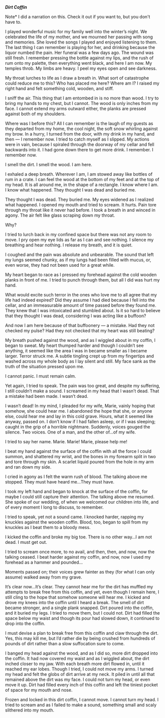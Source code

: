   
  
***Dirt Coffin***

  
Note\* I did a narration on this. Check it out if you want to, but you don't have to.  
  
I played wonderful music for my family well into the winter’s night.  We celebrated the life of my mother, and we mourned her passing with song and memories. She loved the songs I played and enjoyed listening to them. The last thing I can remember is playing for her, and drinking because the liquor numbed the pain. Her funeral was a few days ago. The wound was still fresh. I remember pressing the bottle against my lips, and the rush of rum onto my palette, then everything went black, and here I am now. My temples throb. My limbs are heavy. I peel my eyes open and see darkness.

  
My throat lurches to life as I draw a breath in. What sort of catastrophe could reduce me to this? Who has placed me here? Where am I? I raised my right hand and felt something cold, wooden, and stiff.  


I sniff the air. This thing that I am entombed in is no more than wood. I try to bring my hands to my chest, but I cannot. The wood is only inches from my face. I cannot extend my arms outward either, the planks are pressed against both of my shoulders.

  
Where was I before this? All I can remember is the laugh of my guests as they departed from my home, the cool night, the soft snow whirling against my brow. In a hurry, I turned from the door, with my drink in my hand, and then — I remember now. I tried to catch myself as I slipped. My actions were in vain, because I spiraled through the doorway of my cellar and fell backwards into it. I had gone down there to get more drink. I remember. I remember now.

  
I smell the dirt. I smell the wood. I am here.

  
I exhaled a deep breath. Wherever I am, I am stowed away like bottles of rum in a crate. I can feel the wood at the bottom of my feet and at the top of my head. It is all around me, in the shape of a rectangle. I know where I am. I know what happened. They thought I was dead and buried me. 

  
They thought I was dead. They buried me. My eyes widened as I realized what happened. I opened my mouth and tried to scream. It hurts. Pain tore through my throat like it never had before. I took a breath in and winced in agony. The air felt like glass scraping down my throat. 

  
Why? 

  
I tried to lurch back in my confined space but there was not any room to move. I pry open my eye lids as far as I can and see nothing. I silence my breathing and hear nothing. I release my breath, and it is quiet. 

  
I coughed and the pain was absolute and unbearable. The sound that left my lungs seemed chunky, as if my lungs had been filled with mucus, or, even worse, they had not been used for a great while.   
My heart began to race as I pressed my forehead against the cold wooden planks in front of me. I tried to punch through them, but all I did was hurt my hand. 

  
What would excite such terror in the ones who love me to all agree that my life had indeed expired? Did they assume I had died because I fell into the cellar, and an immeasurable amount of time passed before they found me. They knew that I was intoxicated and stumbled about. Is it so hard to believe that they thought I was dead, considering I was acting like a buffoon? 

  
And now I am here because of that buffoonery — a mistake. Had they not checked my pulse? Had they not checked that my heart was still beating?

  
My breath pushed against the wood, and as I wiggled about in my coffin, I began to sweat. My heart thumped harder and though I couldn’t see anything, it seemed like the area I was in became smaller as I became larger. Terror struck me. A subtle tingling crept up from my fingertips and washed across my whole body as I lay silent and still. My face sank as the truth of the situation pressed upon me. 

  
I cannot panic. I must remain calm.

  
Yet again, I tried to speak. The pain was too great, and despite my suffering, I still couldn’t make a sound.  I screamed in my head that I wasn’t dead. That a mistake had been made. I wasn’t dead.  
I wasn’t dead! In my mind, I pleaded for my wife, Marie, vainly hoping that somehow, she could hear me. I abandoned the hope that she, or anyone else, could hear me and lay in this cold grave. Hours, what it seemed like anyway, passed on. I don’t know if I had fallen asleep, or if I was sleeping; caught in the grip of a horrible nightmare. Suddenly, voices gouged the silence. Two voices. One of a man, and the other of…of my wife.

  
I tried to say her name. Marie. Marie! Marie, please help me! 

  
I beat my hand against the surface of the coffin with all the force I could summon, and shattered my wrist, and the bones in my forearm split in two and tore through my skin. A scarlet liquid poured from the hole in my arm and ran down my side. 

  
I cried in agony as I felt the warm rush of blood. The talking above me stopped. They must have heard me…They must have. 

  
I took my left hand and began to knock at the surface of the coffin, for maybe I could still capture their attention. The talking above me resumed. She spoke of our wedding, of when we welcomed our children into life, and of every moment I long to discuss, to remember. 

  
I tried to speak, yet not a sound came. I knocked harder, rapping my knuckles against the wooden coffin. Blood, too, began to spill from my knuckles as I beat them to a bloody mess. 

  
I kicked the coffin and broke my big toe. There is no other way…I am not dead. I must get out.   
I tried to scream once more, to no avail, and then, then, and now, now the talking ceased. I beat harder against my coffin, and now, now I used my forehead as a hammer and pounded…  
Moments passed on; their voices grew fainter as they (for what I can only assume) walked away from my grave. 

  
It’s clear now…It’s clear. They cannot hear me for the dirt has muffled my attempts to break free from this coffin, and yet, even though I remain here, I still cling to the hope that somehow someone will hear me. I kicked and drove my knees into the coffin until I heard a break. The smell of dirt became stronger, and a single plank snapped. Dirt poured into the coffin, and it buried my legs. I tried to move them, but I could not. Dirt had filled the space below my waist and though its pour had slowed down, it continued to drop into the coffin.  

  
I must devise a plan to break free from this coffin and claw through the dirt. Yes, this may kill me, but I’d rather die by being crushed from hundreds of pounds of dirt rather than a slow suffocation sure to come. 

  
I banged my head against the wood, and as I did so, more dirt dropped into the coffin. It had now covered my waist and as I wiggled about, the dirt inched closer to my jaw. With each breath more dirt flowed in, until it reached my ear lobes. Though I tried, I could not move my arms. I turned my head and felt the globs of dirt arrive at my neck. It piled in until all that remained above the dirt was my face. I could not turn my head, or even move it up. Dirt had filled every inch of this coffin and left the tiniest pocket of space for my mouth and nose.

  
Frozen and locked in this dirt coffin, I cannot move. I cannot turn my head. I tried to scream and as I failed to make a sound, something small and scaly slithered into my mouth.  
